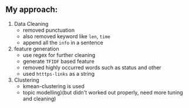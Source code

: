 
## My approach:
1. Data Cleaning
	+ removed punctuation
	+ also removed keyword like `len`, `time`
	+ append all the `info` in a sentence
2. feature generation
	+ use regex for further cleaning 
	+ generate `TFIDF` based feature
	+ removed highly occurred words such as status and other
	+ used `htttps-links` as a string
3. Clustering
	+ kmean-clustering is used
	+ topic modelling)(but didn't worked out properly, need more tuning and cleaning)
